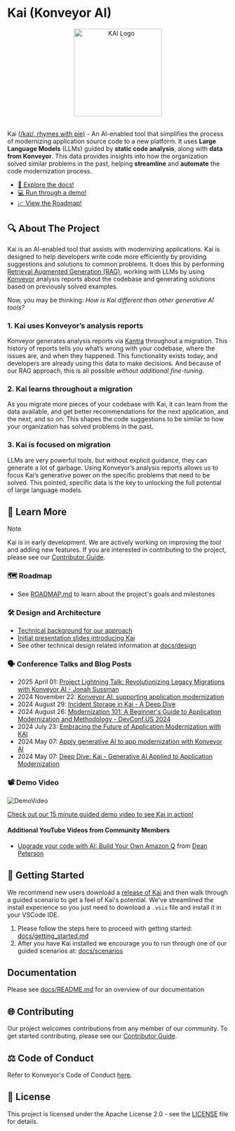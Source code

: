 # Kai (Konveyor AI)

<!-- trunk-ignore-begin -->
<div align="center">
  <a href="https://github.com/konveyor/kai">
    <img src="docs/images/kai_logo.png" alt="KAI Logo" width="200" height="200">
  </a>
</div>
<!-- trunk-ignore-end -->

<br>

Kai [(/kaɪ/, rhymes with pie)](https://www.howtopronounce.com/ka%C3%AC-4) - An
AI-enabled tool that simplifies the process of modernizing application source
code to a new platform. It uses **Large Language Models** (LLMs) guided by
**static code analysis**, along with **data from Konveyor**. This data provides
insights into how the organization solved similar problems in the past, helping
**streamline** and **automate** the code modernization process.

- [📖 Explore the docs!](/docs)
- [💻 Run through a demo!](/docs/scenarios/README.md)
- [📈 View the Roadmap!](ROADMAP.md)

## 🔍 About The Project

Kai is an AI-enabled tool that assists with modernizing applications. Kai is
designed to help developers write code more efficiently by providing suggestions
and solutions to common problems. It does this by performing [Retrieval
Augmented Generation (RAG)](https://arxiv.org/abs/2005.11401), working with LLMs
by using [Konveyor](https://github.com/konveyor) analysis reports about the
codebase and generating solutions based on previously solved examples.

Now, you may be thinking: _How is Kai different than other generative AI tools?_

### 1. Kai uses Konveyor’s analysis reports

Konveyor generates analysis reports via
[Kantra](https://github.com/konveyor/kantra) throughout a migration. This
history of reports tells you what’s wrong with your codebase, where the issues
are, and when they happened. This functionality exists today, and developers are
already using this data to make decisions. And because of our RAG approach, this
is all possible _without additional fine-tuning_.

### 2. Kai learns throughout a migration

As you migrate more pieces of your
codebase with Kai, it can learn from the data available, and get better
recommendations for the next application, and the next, and so on. This shapes
the code suggestions to be similar to how your organization has solved problems
in the past.

### 3. Kai is focused on migration

LLMs are very powerful tools, but without explicit guidance, they can generate a
lot of garbage. Using Konveyor’s analysis reports allows us to focus Kai’s
generative power on the specific problems that need to be solved. This pointed,
specific data is the key to unlocking the full potential of large language
models.

## 🏫 Learn More

> [!NOTE]
>
> Kai is in early development. We are actively working on improving the tool and
> adding new features. If you are interested in contributing to the project,
> please see our [Contributor Guide](CONTRIBUTING.md).

### 🗺️ Roadmap

- See [ROADMAP.md](ROADMAP.md) to learn about the project's goals and milestones

### 🛠️ Design and Architecture

- [Technical background for our approach](docs/design/technical_background.md)
- [Initial presentation slides introducing
  Kai](https://docs.google.com/presentation/d/1awMdp5hHC6L4Xc_uY6Kj4XiskAArDGPhyQRBI6GJUAo/)
- See other technical design related information at [docs/design](docs/design)

### 🗣️ Conference Talks and Blog Posts

- 2025 April 01: [Project Lightning Talk: Revolutionizing Legacy Migrations with
  Konveyor AI - Jonah Sussman](https://kccnceu2025.sched.com/event/1tcwv)
- 2024 November 22: [Konveyor AI: supporting application
  modernization](https://www.cncf.io/blog/2024/11/22/konveyor-ai-supporting-application-modernization/)
- 2024 August 29: [Incident Storage in Kai - A Deep
  Dive](https://www.konveyor.io/blog/kai-incident-storage-2024/)
- 2024 August 26: [Modernization 101: A Beginner's Guide to Application
  Modernization and Methodology - DevConf.US
  2024](https://www.youtube.com/watch?v=ic5WnbYVTto)
- 2024 July 23: [Embracing the Future of Application Modernization with
  KAI](https://shaaf.dev/post/2024-07-23-embracing-the-future-of-app-mod-with-konveyor-ai/)
- 2024 May 07: [Apply generative AI to app modernization with Konveyor
  AI](https://developers.redhat.com/articles/2024/05/07/modernize-apps-konveyor-ai)
- 2024 May 07: [Deep Dive: Kai - Generative AI Applied to Application
  Modernization](https://konveyor.io/blog/2024/kai-deep-dive-2024/)

### 📽️ Demo Video

![DemoVideo](/docs/images/Kai_April_26c.gif)

[Check out our 15 minute guided demo video to see Kai in
action!](https://www.youtube.com/watch?v=aE8qNY2m4v4)

#### Additional YouTube Videos from Community Members

- [Upgrade your code with AI: Build Your Own Amazon
  Q](https://www.youtube.com/watch?v=IF2xQlii4ws) from [Dean
  Peterson](https://www.linkedin.com/in/deantrepreneur/)

## 🚀 Getting Started

We recommend new users download a [release of
Kai](https://github.com/konveyor/editor-extensions/releases) and then walk
through a guided scenario to get a feel of Kai's potential. We've streamlined
the install experience so you just need to download a `.vsix` file and install
it in your VSCode IDE.

1. Please follow the steps here to proceed with getting started:
   [docs/getting_started.md](docs/getting_started.md)
2. After you have Kai installed we encourage you to run through one of our
   guided scenarios at: [docs/scenarios](docs/scenarios/README.md)

## Documentation

Please see [docs/README.md](docs/README.md) for an overview of our documentation

## 🌐 Contributing

Our project welcomes contributions from any member of our community. To get
started contributing, please see our [Contributor Guide](CONTRIBUTING.md).

## ⚖️ Code of Conduct

Refer to Konveyor's Code of Conduct
[here](https://github.com/konveyor/community/blob/main/CODE_OF_CONDUCT.md).

## 📜 License

This project is licensed under the Apache License 2.0 - see the
[LICENSE](LICENSE) file for details.
